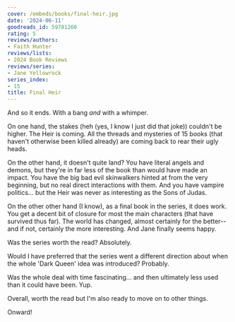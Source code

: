 ```yaml
---
cover: /embeds/books/final-heir.jpg
date: '2024-06-11'
goodreads_id: 59781260
rating: 5
reviews/authors:
- Faith Hunter
reviews/lists:
- 2024 Book Reviews
reviews/series:
- Jane Yellowrock
series_index:
- 15
title: Final Heir
---
```

And so it ends. With a bang *and* with a whimper. 

On one hand, the stakes (heh (yes, I know I just did that joke)) couldn't be higher. The Heir is coming. All the threads and mysteries of 15 books (that haven't otherwise been killed already) are coming back to rear their ugly heads. 

On the other hand, it doesn't quite land? You have literal angels and demons, but they're in far less of the book than would have made an impact. You have the big bad evil skinwalkers hinted at from the very beginning, but no real direct interactions with them. And you have vampire politics... but the Heir was never as interesting as the Sons of Judas. 

On the other other hand (I know), as a final book in the series, it does work. You get a decent bit of closure for most the main characters (that have survived thus far). The world has changed, almost certainly for the better--and if not, certainly the more interesting. And Jane finally seems happy. 

Was the series worth the read? Absolutely. 

Would I have preferred that the series went a different direction about when the whole 'Dark Queen' idea was introduced? Probably. 

Was the whole deal with time fascinating... and then ultimately less used than it could have been. Yup. 

Overall, worth the read but I'm also ready to move on to other things. 

Onward!

<!--more-->